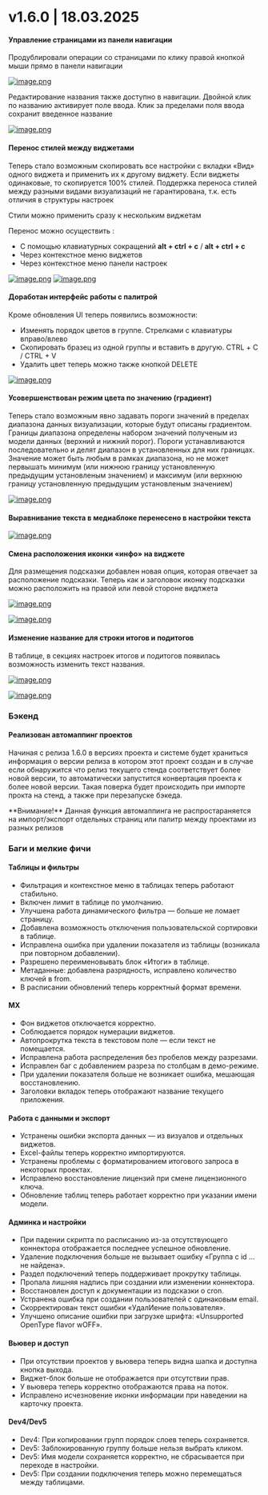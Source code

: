 # v1.6.0 | 18.03.2025

#### **Управление страницами из панели навигации**

Продублировали операции со страницами по клику правой кнопкой мыши прямо в панели навигации

[![image.png](https://book.winsolutions.ru/uploads/images/gallery/2025-02/scaled-1680-/oEVimage.png)](https://book.winsolutions.ru/uploads/images/gallery/2025-02/oEVimage.png)

Редактирование названия также доступно в навигации. Двойной клик по названию активирует поле ввода. Клик за пределами поля ввода сохранит введенное название

[![image.png](https://book.winsolutions.ru/uploads/images/gallery/2025-02/scaled-1680-/CAdimage.png)](https://book.winsolutions.ru/uploads/images/gallery/2025-02/CAdimage.png)

#### **Перенос стилей между виджетами** 

Теперь стало возможным скопировать все настройки с вкладки «Вид» одного виджета и применить их к другому виджету. Если виджеты одинаковые, то скопируется 100% стилей. Поддержка переноса стилей между разными видами визуализаций не гарантирована, т.к. есть отличия в структуры настроек

Стили можно применить сразу к нескольким виджетам

Перенос можно осуществить :

- С помощью клавиатурных сокращений **alt + ctrl + c** / **alt + ctrl + c**
- Через контекстное меню виджетов
- Через контекстное меню панели настроек

[![image.png](https://book.winsolutions.ru/uploads/images/gallery/2025-02/scaled-1680-/Dx6image.png)](https://book.winsolutions.ru/uploads/images/gallery/2025-02/Dx6image.png) [![image.png](https://book.winsolutions.ru/uploads/images/gallery/2025-02/scaled-1680-/M7Nimage.png)](https://book.winsolutions.ru/uploads/images/gallery/2025-02/M7Nimage.png)

#### **Доработан интерфейс работы с палитрой**

Кроме обновления UI теперь появились возможности:

- Изменять порядок цветов в группе. Стрелками с клавиатуры вправо/влево
- Скопировать бразец из одной группы и вставить в другую. CTRL + С / CTRL + V
- Удалить цвет теперь можно также кнопкой DELETE

[![image.png](https://book.winsolutions.ru/uploads/images/gallery/2025-02/scaled-1680-/38Rimage.png)](https://book.winsolutions.ru/uploads/images/gallery/2025-02/38Rimage.png)

#### **Усовершенствован режим цвета по значению (градиент)**

Теперь стало возможным явно задавать пороги значений в пределах диапазона данных визуализации, которые будут описаны градиентом. Границы диапазона определены набором значений полученым из модели данных (верхний и нижний порог). Пороги устанавливаются последовательно и делят диапазон в установленных для них границах. Значение может быть любым в рамках диапазона, но не может первышать минимум (или нижнюю границу установленную предыдущим установленым значением) и максимум (или верхнюю границу установленную предыдущим установленым значением)

[![image.png](https://book.winsolutions.ru/uploads/images/gallery/2025-03/scaled-1680-/wNhimage.png)](https://book.winsolutions.ru/uploads/images/gallery/2025-03/wNhimage.png)

#### **Выравнивание текста в медиаблоке перенесено в настройки текста**

[![image.png](https://book.winsolutions.ru/uploads/images/gallery/2025-02/scaled-1680-/4zJimage.png)](https://book.winsolutions.ru/uploads/images/gallery/2025-02/4zJimage.png)

#### **Смена расположения иконки «инфо» на виджете**

Для размещения подсказки добавлен новая опция, которая отвечает за расположение подсказки. Теперь как и заголовок иконку подсказки можно расположить на правой или левой стороне видлжета

[![image.png](https://book.winsolutions.ru/uploads/images/gallery/2025-03/scaled-1680-/KjMimage.png)](https://book.winsolutions.ru/uploads/images/gallery/2025-03/KjMimage.png)

[![image.png](https://book.winsolutions.ru/uploads/images/gallery/2025-03/scaled-1680-/9XJimage.png)](https://book.winsolutions.ru/uploads/images/gallery/2025-03/9XJimage.png)

#### **Изменение название для строки итогов и подитогов**

В таблице, в секциях настроек итогов и подитогов появилась возможность изменить текст названия.

[![image.png](https://book.winsolutions.ru/uploads/images/gallery/2025-03/scaled-1680-/NuYimage.png)](https://book.winsolutions.ru/uploads/images/gallery/2025-03/NuYimage.png)

[![image.png](https://book.winsolutions.ru/uploads/images/gallery/2025-03/scaled-1680-/EQrimage.png)](https://book.winsolutions.ru/uploads/images/gallery/2025-03/EQrimage.png)

### **Бэкенд**

#### **Реализован автомаппинг проектов**

Начиная с релиза 1.6.0 в версиях проекта и системе будет храниться информация о версии релиза в котором этот проект создан и в случае если обнаружится что релиз текущего стенда соответствует более новой версии, то автоматически запустится конвертация проекта к более новой версии. Такая поверка будет происходить при импорте прокта на стенд, а также при перезапуске бэкеда.

<p class="callout warning">**Внимание!** Данная функция автомаппинга не распростараняется на импорт/экспорт отдельных страниц или палитр между проектами из разных релизов</p>

### **Баги и мелкие фичи**

#### **Таблицы и фильтры**

- Фильтрация и контекстное меню в таблицах теперь работают стабильно.
- Включен лимит в таблице по умолчанию.
- Улучшена работа динамического фильтра — больше не ломает страницу.
- Добавлена возможность отключения пользовательской сортировки в таблице.
- Исправлена ошибка при удалении показателя из таблицы (возникала при повторном добавлении).
- Разрешено переименовывать блок «Итоги» в таблице.
- Метаданные: добавлена разрядность, исправлено количество ключей в <span class="s1">from</span>.
- В расписании обновлений теперь корректный формат времени.

#### **МХ** 

- Фон виджетов отключается корректно.
- Соблюдается порядок нумерации виджетов.
- Автопрокрутка текста в текстовом поле — если текст не помещается.
- Исправлена работа распределения без пробелов между разрезами.
- Исправлен баг с добавлением разреза по столбцам в демо-режиме.
- При удалении показателя больше не возникает ошибка, мешающая восстановлению.
- Заголовки вкладок теперь отображают название текущего приложения.

#### **Работа с данными и экспорт**

- Устранены ошибки экспорта данных — из визуалов и отдельных виджетов.
- Excel-файлы теперь корректно импортируются.
- Устранены проблемы с форматированием итогового запроса в некоторых проектах.
- Исправлено восстановление лицензий при смене лицензионного ключа.
- Обновление таблиц теперь работает корректно при указании имени модели.

#### **Админка и настройки**

- При падении скрипта по расписанию из-за отсутствующего коннектора отображается последнее успешное обновление.
- Удаление подключения больше не вызывает ошибку «Группа с id … не найдена».
- Раздел подключений теперь поддерживает прокрутку таблицы.
- Пропала лишняя надпись при создании или изменении коннектора.
- Восстановлен доступ к документации из подсказки о cron.
- Устранена ошибка при создании пользователей с одинаковым email.
- Скорректирован текст ошибки «УдалИение пользователя».
- Улучшено описание ошибки при загрузке шрифта: «Unsupported OpenType flavor wOFF».

#### **Вьювер и доступ**

- При отсутствии проектов у вьювера теперь видна шапка и доступна кнопка выхода.
- Виджет-блок больше не отображается при отсутствии прав.
- У вьювера теперь корректно отображаются права на поток.
- Исправлено исчезновение иконки информации при наведении на карточку проекта.

#### **Dev4/Dev5**

- Dev4: При копировании групп порядок слоев теперь сохраняется.
- Dev5: Заблокированную группу больше нельзя выбрать кликом.
- Dev5: Имя модели сохраняется корректно, не сбрасывается при переходе в настройки.
- Dev5: При создании подключения теперь можно перемещаться между таблицами.